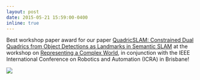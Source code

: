 ```yaml
---
layout: post
date: 2015-05-21 15:59:00-0400
inline: true
---
```



Best workshop paper award for our paper [QuadricSLAM: Constrained Dual Quadrics from Object Detections as Landmarks in Semantic SLAM](https://arxiv.org/abs/1804.04011) at the workshop on [Representing a Complex World](https://natanaso.github.io/rcw-icra18/), in conjunction with the IEEE International Conference on Robotics and Automation (ICRA) in Brisbane!

<img class="col half" src="/assets/img/news/icra18workshop.jpg">
